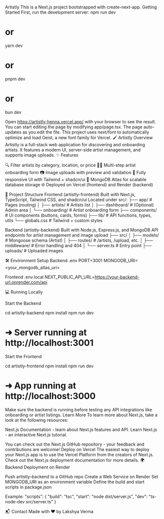Artistly
This is a Next.js project bootstrapped with create-next-app.
Getting Started
First, run the development server:
npm run dev

# or

yarn dev

# or

pnpm dev

# or

bun dev

Open https://artistly-henna.vercel.app/ with your browser to see the result.
You can start editing the page by modifying app/page.tsx. The page auto-updates as you edit the file.
This project uses next/font to automatically optimize and load Geist, a new font family for Vercel.
🖌️ Artistly Overview
Artistly is a full-stack web application for discovering and onboarding artists. It features a modern UI, server-side artist management, and supports image uploads.
✨ Features

🔍 Filter artists by category, location, or price
🧑‍🎨 Multi-step artist onboarding form
📷 Image uploads with preview and validation
🧵 Fully responsive UI with Tailwind + shadcn/ui
💾 MongoDB Atlas for scalable database storage
🌐 Deployed on Vercel (frontend) and Render (backend)

📁 Project Structure
Frontend (artistly-frontend)
Built with Next.js, TypeScript, Tailwind CSS, and shadcn/ui
Located under src/:
├── app/ # Pages (routing)
│ ├── artists/ # Artists list
│ ├── dashboard/ # (Optional) Admin area
│ └── onboarding/ # Artist onboarding form
├── components/ # UI components (buttons, cards, forms)
├── lib/ # API functions, types, utils
└── globals.css # Tailwind + custom styles

Backend (artistly-backend)
Built with Node.js, Express.js, and MongoDB
API endpoints for artist management and image upload
├── src/
│ ├── models/ # Mongoose schema (Artist)
│ ├── routes/ # /artists, /upload, etc.
│ ├── middleware/ # Error handling and 404
│ └── server.ts # Entry point
├── uploads/ # Uploaded images

🛠️ Environment Setup
Backend .env
PORT=3001
MONGODB_URI=<your_mongodb_atlas_uri>

Frontend .env.local
NEXT_PUBLIC_API_URL=https://your-backend-url.onrender.com/api

💻 Running Locally

Start the Backend

cd artistly-backend
npm install
npm run dev

# ➜ Server running at http://localhost:3001

Start the Frontend

cd artistly-frontend
npm install
npm run dev

# ➜ App running at http://localhost:3000

Make sure the backend is running before testing any API integrations like onboarding or artist listings.
Learn More
To learn more about Next.js, take a look at the following resources:

Next.js Documentation - learn about Next.js features and API.
Learn Next.js - an interactive Next.js tutorial.

You can check out the Next.js GitHub repository - your feedback and contributions are welcome!
Deploy on Vercel
The easiest way to deploy your Next.js app is to use the Vercel Platform from the creators of Next.js.
Check out the Next.js deployment documentation for more details.
🌍 Backend Deployment on Render

Push artistly-backend to a GitHub repo
Create a Web Service on Render
Set MONGODB_URI as an environment variable
Define the build and start scripts in package.json

Example:
"scripts": {
"build": "tsc",
"start": "node dist/server.js",
"dev": "ts-node-dev src/server.ts"
}

📬 Contact
Made with ❤️ by Lakshya Verma
